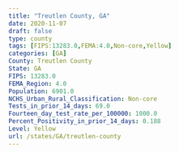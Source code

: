 ```yaml
---
title: "Treutlen County, GA"
date: 2020-11-07
draft: false
type: county
tags: [FIPS:13283.0,FEMA:4.0,Non-core,Yellow]
categories: [GA]
County: Treutlen County
State: GA
FIPS: 13283.0
FEMA_Region: 4.0
Population: 6901.0
NCHS_Urban_Rural_Classification: Non-core
Tests_in_prior_14_days: 69.0
Fourteen_day_test_rate_per_100000: 1000.0
Percent_Positivity_in_prior_14_days: 0.188
Level: Yellow
url: /states/GA/treutlen-county
---
```




